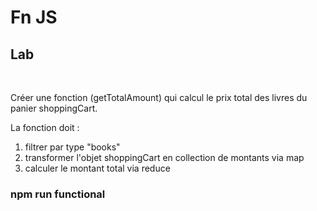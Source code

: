 <!-- .slide: class="exercice" -->

# Fn JS

## Lab

&nbsp;

Créer une fonction (getTotalAmount) qui calcul le prix total des livres du panier shoppingCart.

La fonction doit :

1. filtrer par type "books"
1. transformer l'objet shoppingCart en collection de montants via map
1. calculer le montant total via reduce

### npm run functional
